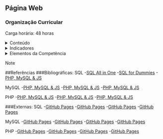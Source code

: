 ## Página Web
### Organização Curricular

Carga horária: 48 horas

<details>
<summary>Conteúdo</summary>

| Conceito | Linguagem |
| :---: | :---: |
| Modelagem de Dados | SQL |
| Web a BD | PHP |

</details>

<details>
<summary>Indicadores</summary>

1.	Manipula imagens, layouts e animações otimizadas para website de acordo com os princípios de comunicação visual, normas e tendências de mercado.
2.	Utiliza linguagem de marcação de conteúdo e estilo, de acordo com as normas e padrões tecnológicos.
3.	Testa padrões de acessibilidade e usabilidade do website de acordo com as normas.
</details>

<details>
<summary>Elementos da Competência</summary>

**Conhecimentos**
•	Web Design e front-end: conceitos, interface gráfica, limites de atuação profissional e licença de uso. 
•	Wireframes e protótipos: conceito, estrutura e desenvolvimento.
•	Projeto de website: características funcionais, usabilidade, acessibilidade e ergonomia.
•	Estrutura semântica: conceitos, linguagem de marcação de conteúdo, testes, validação e correções de código. 
•	Estilização de páginas: definições de estilos e integração com estrutura de conteúdo. 
•	Design responsivo: conceitos e aplicações.
•	Frameworks para estruturação de páginas: conceitos, exemplos.
**Habilidades**
•	Organizar conteúdo visual e textual para web.
•	Utilizar termos técnicos nas rotinas de trabalho.
•	Pesquisar dados e informações para o desenvolvimento do projeto.
**Atitudes/Valores**
•	Sigilo no tratamento de dados e informações.
•	Zelo pela organização do ambiente de trabalho.
•	Respeito aos direitos de propriedade intelectual.
•	Comprometimento com padrões de usabilidade e acessibilidade na web.
</details>

> [!NOTE]
##Referências
###Bibliográficas:
SQL
-[SQL All in One](https://github.com/CaroliniSimoes/Senac-DesenvolvedorWeb/blob/main/Apostilas/5.%20MySQL/SQL_All-in-One_For_Dummies.pdf3B_filename3DUTF-8SQL_All-in-One_For_Dummies.pdf)
-[SQL for Dummies](https://github.com/CaroliniSimoes/Senac-DesenvolvedorWeb/blob/main/Apostilas/5.%20MySQL/SQL_All-in-One_For_Dummies.pdf3B_filename3DUTF-8SQL_All-in-One_For_Dummies.pdf)
-[PHP, MySQL & JS](https://github.com/CaroliniSimoes/Senac-DesenvolvedorWeb/blob/main/Apostilas/5.%20MySQL/SQL_All-in-One_For_Dummies.pdf3B_filename3DUTF-8SQL_All-in-One_For_Dummies.pdf)

MySQL
-[PHP, MySQL & JS](https://github.com/CaroliniSimoes/Senac-DesenvolvedorWeb/blob/main/Apostilas/5.%20MySQL/SQL_All-in-One_For_Dummies.pdf3B_filename3DUTF-8SQL_All-in-One_For_Dummies.pdf)
-[PHP, MySQL & JS](https://github.com/CaroliniSimoes/Senac-DesenvolvedorWeb/blob/main/Apostilas/5.%20MySQL/SQL_All-in-One_For_Dummies.pdf3B_filename3DUTF-8SQL_All-in-One_For_Dummies.pdf)
-[PHP, MySQL & JS](https://github.com/CaroliniSimoes/Senac-DesenvolvedorWeb/blob/main/Apostilas/5.%20MySQL/SQL_All-in-One_For_Dummies.pdf3B_filename3DUTF-8SQL_All-in-One_For_Dummies.pdf)

PHP
-[PHP, MySQL & JS](https://github.com/CaroliniSimoes/Senac-DesenvolvedorWeb/blob/main/Apostilas/5.%20MySQL/SQL_All-in-One_For_Dummies.pdf3B_filename3DUTF-8SQL_All-in-One_For_Dummies.pdf)
-[PHP, MySQL & JS](https://github.com/CaroliniSimoes/Senac-DesenvolvedorWeb/blob/main/Apostilas/5.%20MySQL/SQL_All-in-One_For_Dummies.pdf3B_filename3DUTF-8SQL_All-in-One_For_Dummies.pdf)
-[PHP, MySQL & JS](https://github.com/CaroliniSimoes/Senac-DesenvolvedorWeb/blob/main/Apostilas/5.%20MySQL/SQL_All-in-One_For_Dummies.pdf3B_filename3DUTF-8SQL_All-in-One_For_Dummies.pdf)

###Externas:
SQL
-[GitHub Pages](https://aws.amazon.com/what-is/sql/)
-[GitHub Pages](https://www.w3schools.com/sql/sql_intro.asp)
-[GitHub Pages](https://www.techtarget.com/searchdatamanagement/definition/SQL)
-[GitHub Pages](https://pages.github.com/)

MySQL
-[GitHub Pages](https://www.techtudo.com.br/noticias/2012/04/o-que-e-e-como-usar-o-mysql.ghtml)
-[GitHub Pages](https://kinsta.com/pt/base-de-conhecimento/o-que-e-mysql/)
-[GitHub Pages](https://www.hostinger.com.br/tutoriais/o-que-e-mysql)
-[GitHub Pages](https://pages.github.com/)

PHP
-[GitHub Pages](https://www.techtudo.com.br/noticias/2012/04/o-que-e-e-como-usar-o-mysql.ghtml)
-[GitHub Pages](https://kinsta.com/pt/base-de-conhecimento/o-que-e-mysql/)
-[GitHub Pages](https://www.hostinger.com.br/tutoriais/o-que-e-mysql)
-[GitHub Pages](https://pages.github.com/)